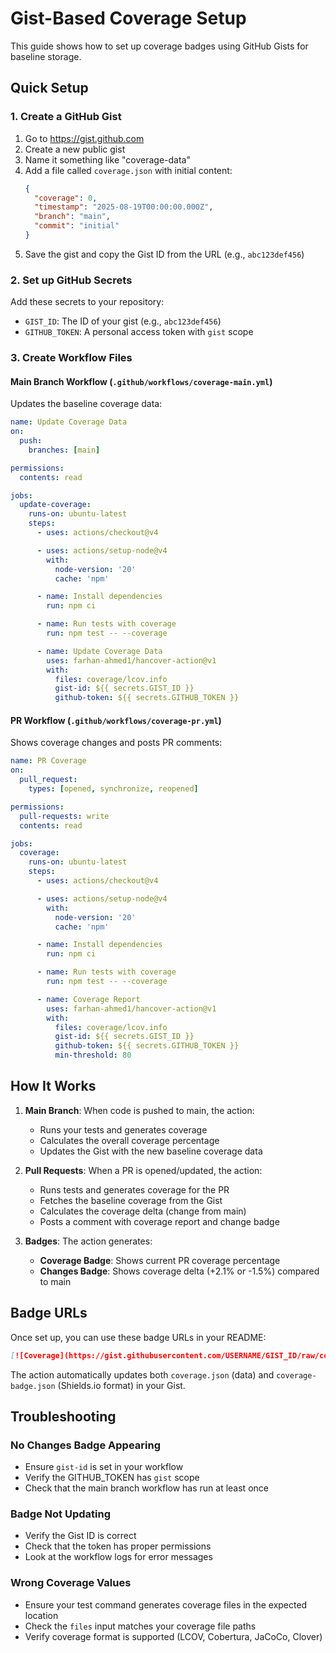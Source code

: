 # Gist-Based Coverage Setup

This guide shows how to set up coverage badges using GitHub Gists for baseline storage.

## Quick Setup

### 1. Create a GitHub Gist

1. Go to https://gist.github.com
2. Create a new public gist
3. Name it something like "coverage-data" 
4. Add a file called `coverage.json` with initial content:
   ```json
   {
     "coverage": 0,
     "timestamp": "2025-08-19T00:00:00.000Z",
     "branch": "main",
     "commit": "initial"
   }
   ```
5. Save the gist and copy the Gist ID from the URL (e.g., `abc123def456`)

### 2. Set up GitHub Secrets

Add these secrets to your repository:
- `GIST_ID`: The ID of your gist (e.g., `abc123def456`)
- `GITHUB_TOKEN`: A personal access token with `gist` scope

### 3. Create Workflow Files

#### Main Branch Workflow (`.github/workflows/coverage-main.yml`)
Updates the baseline coverage data:

```yaml
name: Update Coverage Data
on:
  push:
    branches: [main]

permissions:
  contents: read

jobs:
  update-coverage:
    runs-on: ubuntu-latest
    steps:
      - uses: actions/checkout@v4

      - uses: actions/setup-node@v4
        with:
          node-version: '20'
          cache: 'npm'

      - name: Install dependencies
        run: npm ci

      - name: Run tests with coverage
        run: npm test -- --coverage

      - name: Update Coverage Data
        uses: farhan-ahmed1/hancover-action@v1
        with:
          files: coverage/lcov.info
          gist-id: ${{ secrets.GIST_ID }}
          github-token: ${{ secrets.GITHUB_TOKEN }}
```

#### PR Workflow (`.github/workflows/coverage-pr.yml`)
Shows coverage changes and posts PR comments:

```yaml
name: PR Coverage
on:
  pull_request:
    types: [opened, synchronize, reopened]

permissions:
  pull-requests: write
  contents: read

jobs:
  coverage:
    runs-on: ubuntu-latest
    steps:
      - uses: actions/checkout@v4

      - uses: actions/setup-node@v4
        with:
          node-version: '20'
          cache: 'npm'

      - name: Install dependencies
        run: npm ci

      - name: Run tests with coverage
        run: npm test -- --coverage

      - name: Coverage Report
        uses: farhan-ahmed1/hancover-action@v1
        with:
          files: coverage/lcov.info
          gist-id: ${{ secrets.GIST_ID }}
          github-token: ${{ secrets.GITHUB_TOKEN }}
          min-threshold: 80
```

## How It Works

1. **Main Branch**: When code is pushed to main, the action:
   - Runs your tests and generates coverage
   - Calculates the overall coverage percentage  
   - Updates the Gist with the new baseline coverage data

2. **Pull Requests**: When a PR is opened/updated, the action:
   - Runs tests and generates coverage for the PR
   - Fetches the baseline coverage from the Gist
   - Calculates the coverage delta (change from main)
   - Posts a comment with coverage report and change badge

3. **Badges**: The action generates:
   - **Coverage Badge**: Shows current PR coverage percentage
   - **Changes Badge**: Shows coverage delta (+2.1% or -1.5%) compared to main

## Badge URLs

Once set up, you can use these badge URLs in your README:

```markdown
[![Coverage](https://gist.githubusercontent.com/USERNAME/GIST_ID/raw/coverage-badge.json)](https://github.com/OWNER/REPO/actions)
```

The action automatically updates both `coverage.json` (data) and `coverage-badge.json` (Shields.io format) in your Gist.

## Troubleshooting

### No Changes Badge Appearing
- Ensure `gist-id` is set in your workflow
- Verify the GITHUB_TOKEN has `gist` scope
- Check that the main branch workflow has run at least once

### Badge Not Updating
- Verify the Gist ID is correct
- Check that the token has proper permissions
- Look at the workflow logs for error messages

### Wrong Coverage Values
- Ensure your test command generates coverage files in the expected location
- Check the `files` input matches your coverage file paths
- Verify coverage format is supported (LCOV, Cobertura, JaCoCo, Clover)
